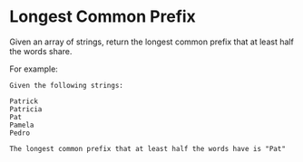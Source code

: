# Longest Common Prefix

Given an array of strings, return the longest common prefix that at least half the words share.

For example:
````
Given the following strings:

Patrick
Patricia
Pat
Pamela
Pedro

The longest common prefix that at least half the words have is "Pat"
````